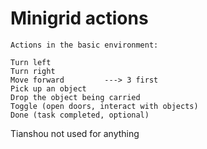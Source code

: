 # Minigrid actions

```
Actions in the basic environment:

Turn left
Turn right
Move forward         ---> 3 first
Pick up an object
Drop the object being carried
Toggle (open doors, interact with objects)
Done (task completed, optional)

```

Tianshou not used for anything